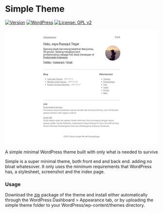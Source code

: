 
Simple Theme
====

[![Version](https://img.shields.io/badge/version-1.0-orange.svg)](https://github.com/razaqultegar/simple/releases) [![WordPress](https://img.shields.io/wordpress/v/akismet.svg)]() [![License: GPL v2](https://img.shields.io/badge/License-GPL%20v2-blue.svg)](https://github.com/razaqultegar/simple/blob/master/LICENSE)

![Screenshot](screenshot.png)

A simple minimal WordPress theme built with only what is needed to survive

Simple is a super minimal theme, both front end and back end. adding no bloat whatesover. It only uses the minimum requirements that WordPress has, a stylesheet, screenshot and the index page.

### Usage

Download the <a href="https://github.com/razaqultegar/simple/releases">zip</a> package of the theme and install either automatically through the WordPress Dashboard > Appearance tab, or by uploading the simple theme folder to your WordPress/wp-content/themes directory.
